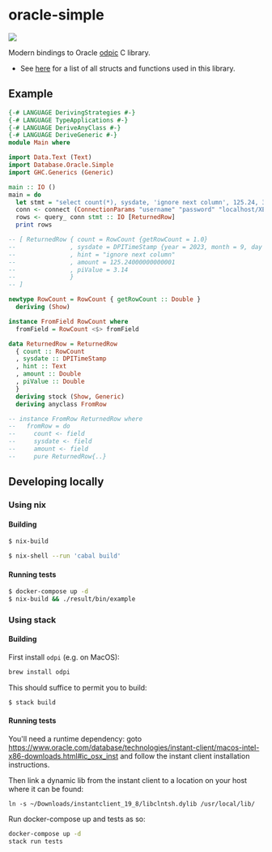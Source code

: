 oracle-simple
=====================================
![](https://github.com/haskell-oracle/oracle-simple/actions/workflows/main.yml/badge.svg)

Modern bindings to Oracle [odpic](https://oracle.github.io/odpi/) C library.
 - See [here](https://github.com/oracle/odpi/blob/main/include/dpi.h) for a list of all structs and functions used in this library.

## Example

```haskell
{-# LANGUAGE DerivingStrategies #-}
{-# LANGUAGE TypeApplications #-}
{-# LANGUAGE DeriveAnyClass #-}
{-# LANGUAGE DeriveGeneric #-}
module Main where

import Data.Text (Text)
import Database.Oracle.Simple
import GHC.Generics (Generic)

main :: IO ()
main = do
  let stmt = "select count(*), sysdate, 'ignore next column', 125.24, 3.14 from dual"
  conn <- connect (ConnectionParams "username" "password" "localhost/XEPDB1" Nothing)
  rows <- query_ conn stmt :: IO [ReturnedRow]
  print rows

-- [ ReturnedRow { count = RowCount {getRowCount = 1.0}
--               , sysdate = DPITimeStamp {year = 2023, month = 9, day = 15, hour = 2, minute = 10, second = 50, fsecond = 0, tzHourOffset = 0, tzMinuteOffset = 0}
--               , hint = "ignore next column"
--               , amount = 125.24000000000001
--               , piValue = 3.14
--               }
-- ]

newtype RowCount = RowCount { getRowCount :: Double }
  deriving (Show)

instance FromField RowCount where
  fromField = RowCount <$> fromField

data ReturnedRow = ReturnedRow
  { count :: RowCount
  , sysdate :: DPITimeStamp
  , hint :: Text
  , amount :: Double
  , piValue :: Double
  }
  deriving stock (Show, Generic)
  deriving anyclass FromRow

-- instance FromRow ReturnedRow where
--   fromRow = do
--     count <- field
--     sysdate <- field
--     amount <- field
--     pure ReturnedRow{..}

```

## Developing locally

### Using nix

#### Building

```bash
$ nix-build
```

```bash
$ nix-shell --run 'cabal build'
```

#### Running tests

```bash
$ docker-compose up -d
$ nix-build && ./result/bin/example
```

### Using stack

#### Building

First install `odpi` (e.g. on MacOS):
``` bash
brew install odpi
```

This should suffice to permit you to build:
```bash
$ stack build
```

#### Running tests

You'll need a runtime dependency: goto https://www.oracle.com/database/technologies/instant-client/macos-intel-x86-downloads.html#ic_osx_inst and follow the instant client installation instructions.

Then link a dynamic lib from the instant client to a location on your host where it can be found:
```
ln -s ~/Downloads/instantclient_19_8/libclntsh.dylib /usr/local/lib/
```

Run docker-compose up and tests as so:
``` bash
docker-compose up -d
stack run tests
```
